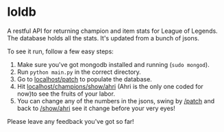 loldb
=====

A restful API for returning champion and item stats for League of Legends. The database holds all the stats. It's updated from a bunch of jsons. 

To see it run, follow a few easy steps:

1. Make sure you've got mongodb installed and running (`sudo mongod`).
2. Run `python main.py` in the correct directory.
3. Go to [localhost/patch](http://localhost:8888/patch) to populate the database.
4. Hit [localhost/champions/show/ahri](http://localhost:8888/champions/show/ahri) (Ahri is the only one coded for now)to see the fruits of your labor.
5. You can change any of the numbers in the jsons, swing by [/patch](http://localhost:8888/patch) and back to [/show/ahri](http://localhost:8888/champions/show/ahri) see it change before your very eyes!

Please leave any feedback you've got so far!